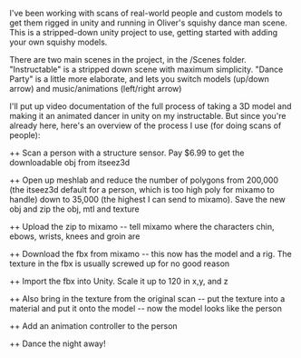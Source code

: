 I've been working with scans of real-world people and custom models to get them rigged in unity and running in Oliver's squishy dance man scene.  This is a 
stripped-down unity project to use, getting started with adding your own squishy models.

There are two main scenes in the project, in the /Scenes folder.  "Instructable" is a stripped down scene with maximum simplicity.  "Dance Party" is a little more elaborate,
and lets you switch models (up/down arrow) and music/animations (left/right arrow)

I'll put up video documentation of the full process of taking a 3D model and making it an animated dancer in unity on my instructable.
But since you're already here, here's an overview of the process I use (for doing scans of people):

++  Scan a person with a structure sensor.  Pay $6.99 to get the downloadable obj from itseez3d

++  Open up meshlab and reduce the number of polygons from 200,000 (the itseez3d default for a person, which is too high poly for mixamo to handle) down to 35,000 (the highest I can send to mixamo).  Save the new obj and zip the obj, mtl and texture

++  Upload the zip to mixamo -- tell mixamo where the characters chin, ebows, wrists, knees and groin are

++  Download the fbx from mixamo -- this now has the model and a rig.  The texture in the fbx is usually screwed up for no good reason

++  Import the fbx into Unity.  Scale it up to 120 in x,y, and z

++  Also bring in the texture from the original scan -- put the texture into a material and put it onto the model -- now the model looks like the person

++  Add an animation controller to the person

++  Dance the night away!